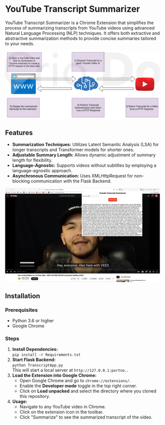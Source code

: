 <h1>YouTube Transcript Summarizer</h1>

<p>YouTube Transcript Summarizer is a Chrome Extension that simplifies the process of summarizing transcripts from YouTube videos using advanced Natural Language Processing (NLP) techniques. It offers both extractive and abstractive summarization methods to provide concise summaries tailored to your needs.</p>

<img src="/extention/images/stages.png?raw=true" alt="Project Overview">

<h2>Features</h2>

<ul>
  <li><strong>Summarization Techniques:</strong> Utilizes Latent Semantic Analysis (LSA) for longer transcripts and Transformer models for shorter ones.</li>
  <li><strong>Adjustable Summary Length:</strong> Allows dynamic adjustment of summary length for flexibility.</li>
  <li><strong>Language-Agnostic:</strong> Supports videos without subtitles by employing a language-agnostic approach.</li>
  <li><strong>Asynchronous Communication:</strong> Uses XMLHttpRequest for non-blocking communication with the Flask Backend.</li>
</ul>

<img src="/extention/images/output.png?raw=true" alt="Output Example">

<h2>Installation</h2>

<h3>Prerequisites</h3>

<ul>
  <li>Python 3.6 or higher</li>
  <li>Google Chrome</li>
</ul>

<h3>Steps</h3>

<ol>
 
    
  <li><strong>Install Dependencies:</strong><br>
    <code>pip install -r Requirements.txt</code></li>
    
  <li><strong>Start Flask Backend:</strong><br>
    <code>python TranscriptApp.py</code><br>
    This will start a local server at <code>http://127.0.0.1:portno.</code>.</li>
    
  <li><strong>Load the Extension into Google Chrome:</strong>
    <ul>
      <li>Open Google Chrome and go to <code>chrome://extensions/</code>.</li>
      <li>Enable the <strong>Developer mode</strong> toggle in the top right corner.</li>
      <li>Click on <strong>Load unpacked</strong> and select the directory where you cloned this repository.</li>
    </ul></li>
    
  <li><strong>Usage:</strong>
    <ul>
      <li>Navigate to any YouTube video in Chrome.</li>
      <li>Click on the extension icon in the toolbar.</li>
      <li>Click "Summarize" to see the summarized transcript of the video.</li>
    </ul></li>
</ol>
